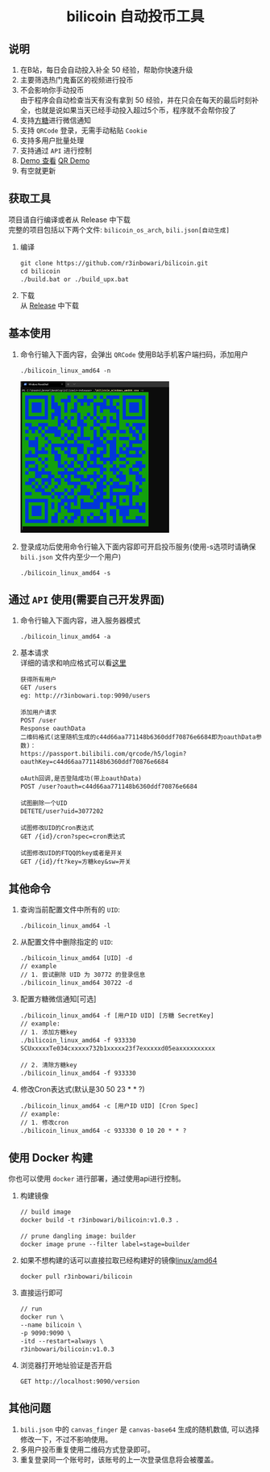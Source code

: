 <div> 
   <h1 align="center">
      bilicoin 自动投币工具
      <i class="level l6"></i>
   </h1>
</div>

## 说明  

1. 在B站，每日会自动投入补全 50 经验，帮助你快速升级  
2. 主要筛选热门鬼畜区的视频进行投币  
3. 不会影响你手动投币  
   由于程序会自动检查当天有没有拿到 50 经验，并在只会在每天的最后时刻补全，也就是说如果当天已经手动投入超过5个币，程序就不会帮你投了  
4. 支持[方糖](http://sc.ftqq.com/ "ftqq")进行微信通知  
5. 支持 `QRCode` 登录，无需手动粘贴 `Cookie`  
6. 支持多用户批量处理  
7. 支持通过 `API` 进行控制  
8. [Demo 查看](http://r3in.top:9090/version "Demo") [QR Demo](http://r3in.top:3000/bilicoin/)
9. 有空就更新  

## 获取工具  

项目请自行编译或者从 Release 中下载  
完整的项目包括以下两个文件: `bilicoin_os_arch`, `bili.json[自动生成]`  
1. 编译  
    ```
    git clone https://github.com/r3inbowari/bilicoin.git
    cd bilicoin
    ./build.bat or ./build_upx.bat
    ```

2. 下载  
   从 [Release](https://github.com/r3inbowari/bilicoin/releases "Releases Download") 中下载  

## 基本使用  

1. 命令行输入下面内容，会弹出 `QRCode` 使用B站手机客户端扫码，添加用户  
    ```
    ./bilicoin_linux_amd64 -n
    ```
    <img src="qrcode.png" style="height:300px" />

2. 登录成功后使用命令行输入下面内容即可开启投币服务(使用-s选项时请确保 `bili.json` 文件内至少一个用户)  
    ```
    ./bilicoin_linux_amd64 -s
    ```

## 通过 `API` 使用(需要自己开发界面)
1. 命令行输入下面内容，进入服务器模式  
   
    ```
    ./bilicoin_linux_amd64 -a
    ```
   
2. 基本请求  
   详细的请求和响应格式可以看[这里](https://docs.apipost.cn/view/8ab6ae6778a3b405 "API DOC")  
   
    ```
    获得所有用户
    GET /users
    eg: http://r3inbowari.top:9090/users
    
    添加用户请求
    POST /user
    Response oauthData
    二维码格式(这里随机生成的c44d66aa771148b6360ddf70876e6684即为oauthData参数)：
    https://passport.bilibili.com/qrcode/h5/login?oauthKey=c44d66aa771148b6360ddf70876e6684
    
    oAuth回调,是否登陆成功(带上oauthData)
    POST /user?oauth=c44d66aa771148b6360ddf70876e6684
    
    试图删除一个UID
    DETETE/user?uid=3077202
    
    试图修改UID的Cron表达式
    GET /{id}/cron?spec=cron表达式
    
    试图修改UID的FTQQ的key或者是开关
    GET /{id}/ft?key=方糖key&sw=开关
    ```

## 其他命令  

1. 查询当前配置文件中所有的 `UID`:  
      
    ```
    ./bilicoin_linux_amd64 -l
    ```
   
2. 从配置文件中删除指定的 `UID`:  
    
    ```
    ./bilicoin_linux_amd64 [UID] -d
    // example
    // 1. 尝试删除 UID 为 30772 的登录信息
    ./bilicoin_linux_amd64 30722 -d
    ```
   
3. 配置方糖微信通知[可选]  
   
    ```
    ./bilicoin_linux_amd64 -f [用户ID UID] [方糖 SecretKey]
    // example: 
    // 1. 添加方糖key
    ./bilicoin_linux_amd64 -f 933330 SCUxxxxxTe034cxxxxx732b1xxxxx23f7exxxxxd05eaxxxxxxxxxx

    // 2. 清除方糖key
    ./bilicoin_linux_amd64 -f 933330
    ```
 
 4. 修改Cron表达式(默认是30 50 23 * * ?)  
   
    ```
    ./bilicoin_linux_amd64 -c [用户ID UID] [Cron Spec]
    // example: 
    // 1. 修改cron
    ./bilicoin_linux_amd64 -c 933330 0 10 20 * * ?
    ```

## 使用 Docker 构建  

你也可以使用 `docker` 进行部署，通过使用api进行控制。  
1. 构建镜像 
   
    ```
    // build image
    docker build -t r3inbowari/bilicoin:v1.0.3 .

    // prune dangling image: builder
    docker image prune --filter label=stage=builder
    ```

2. 如果不想构建的话可以直接拉取已经构建好的镜像[linux/amd64](https://hub.docker.com/repository/docker/r3inbowari/bilicoin "DockerHub Page")  
   
    ```
    docker pull r3inbowari/bilicoin
    ```

3. 直接运行即可  
   
    ```
    // run
    docker run \
    --name bilicoin \
    -p 9090:9090 \
    -itd --restart=always \
    r3inbowari/bilicoin:v1.0.3
    ```
    
4. 浏览器打开地址验证是否开启  
   
   ```
   GET http://localhost:9090/version
   ```
   
## 其他问题  
1. `bili.json` 中的 `canvas_finger` 是 `canvas-base64` 生成的随机数值, 可以选择修改一下，不过不影响使用。  
2. 多用户投币重复使用二维码方式登录即可。  
3. 重复登录同一个账号时，该账号的上一次登录信息将会被覆盖。  
